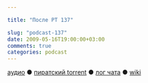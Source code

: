 ```yaml
---

title: "После РТ 137"

slug: "podcast-137"
date: 2009-05-16T19:00:00+03:00
comments: true
categories: podcast
---
```

[аудио](http://cdn.radio-t.com/rt137post.mp3) ● [пиратский torrent](http://pirates.radio-t.com/torrents/rt137post.mp3.torrent) ● [лог чата](http://chat.radio-t.com/logs/radio-t-137.html) ● [wiki](http://wiki.radio-t.com/%D0%9F%D0%BE%D1%81%D0%BB%D0%B5_%D0%A0%D0%A2_137)<audio src="http://cdn.radio-t.com/rt137post.mp3" preload="none">
